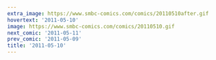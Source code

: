 ```yaml
---
extra_image: https://www.smbc-comics.com/comics/20110510after.gif
hovertext: '2011-05-10'
image: https://www.smbc-comics.com/comics/20110510.gif
next_comic: '2011-05-11'
prev_comic: '2011-05-09'
title: '2011-05-10'
---
```


